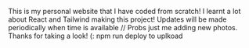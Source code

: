 This is my personal website that I have coded from scratch! I learnt a lot about React and Tailwind making this project! Updates will be made periodically when time is available // Probs just me adding new photos.
Thanks for taking a look! (:
npm run deploy to uplkoad
